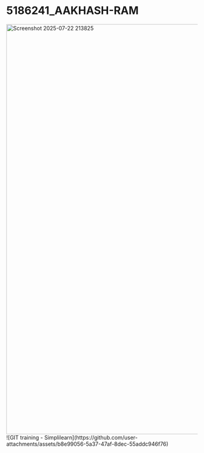 # 5186241_AAKHASH-RAM
<img width="1919" height="1079" alt="Screenshot 2025-07-22 213825" src="https://github.com/user-attachments/assets/5639119a-1784-4db6-a462-7cbc41488443" />
![GIT training - Simplilearn](https://github.com/user-attachments/assets/b8e99056-5a37-47af-8dec-55addc946f76)
